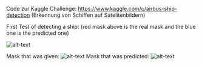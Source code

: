 Code zur Kaggle Challenge: https://www.kaggle.com/c/airbus-ship-detection (Erkennung von Schiffen auf Satelitenbildern)

First Test of detecting a ship: (red mask above is the real mask and the blue one is the predicted one)

![alt-text](https://cloud.mowoe.com/apps/files_sharing/publicpreview/Y26x4CwqWwa3gGz?x=1911&y=560&a=true&file=ship_detect_comparison.png "Result of Detection")

Mask that was given:
![alt-text](https://cloud.mowoe.com/apps/files_sharing/publicpreview/tEqpi65Rzk2Hpqx?x=1911&y=560&a=true&file=Bildschirmfoto%2520vom%25202018-10-25%252017-51-15.png&scalingup=0 "Given")
Mask that was predicted:
![alt-text](https://cloud.mowoe.com/apps/files_sharing/publicpreview/9Hw8BrRJssgDJ28?x=1911&y=560&a=true&file=Bildschirmfoto%2520vom%25202018-10-25%252017-51-30.png&scalingup=0 "Prediction")